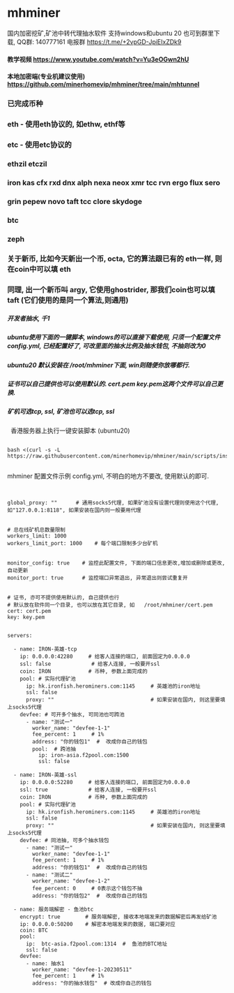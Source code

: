 # mhminer
国内加密挖矿,矿池中转代理抽水软件  支持windows和ubuntu 20
也可到群里下载, QQ群: 140777161
电报群 https://t.me/+2vpGD-JpiEIxZDk9


#### 教学视频  https://www.youtube.com/watch?v=Yu3eOGwn2hU

#### 本地加密端(专业机建议使用)  https://github.com/minerhomevip/mhminer/tree/main/mhtunnel




###  已完成币种
###  eth - 使用eth协议的, 如ethw, ethf等
###  etc - 使用etc协议的
###  ethzil  etczil 
###  iron kas cfx rxd dnx alph nexa neox xmr tcc rvn ergo flux sero
###  grin pepew novo taft tcc clore skydoge
###  btc
###  zeph
### 关于新币, 比如今天新出一个币, octa, 它的算法跟已有的 eth一样, 则在coin中可以填 eth
### 同理, 出一个新币叫 argy, 它使用ghostrider, 那我们coin也可以填 taft (它们使用的是同一个算法,则通用)



##### 开发者抽水,  千1


##### ubuntu使用下面的一键脚本, windows的可以直接下载使用, 只须一个配置文件config.yml, 已经配置好了, 可改里面的抽水比例及抽水钱包, 不抽则改为0
##### ubuntu20 默认安装在 /root/mhminer下面,  win则随便你放哪都行.
##### 证书可以自己提供也可以使用默认的. cert.pem  key.pem这两个文件可以自己更换.

##### 矿机可选tcp, ssl, 矿池也可以选tcp, ssl 



&nbsp; 香港服务器上执行一键安装脚本 (ubuntu20)
```

bash <(curl -s -L https://raw.githubusercontent.com/minerhomevip/mhminer/main/scripts/inst.sh)


```






mhminer 配置文件示例  config.yml,  不明白的地方不要改, 使用默认的即可.

```


global_proxy: ""      # 通用socks5代理, 如果矿池没有设置代理则使用这个代理, 如"127.0.0.1:8118", 如果安装在国内则一般要用代理


# 总在线矿机总数量限制
workers_limit: 1000
workers_limit_port: 1000    # 每个端口限制多少台矿机


monitor_config: true    # 监控此配置文件, 下面的端口信息更改,增加或删除或更改, 自动更新
monitor_port: true      # 监控端口异常退出, 异常退出则尝试重复开


# 证书, 亦可不提供使用默认的, 自己提供也行
# 默认放在软件同一个目录, 也可以放在其它目录, 如   /root/mhminer/cert.pem
cert: cert.pem
key: key.pem


servers:

  - name: IRON-英雄-tcp
    ip: 0.0.0.0:42280     # 给客人连接的端口, 前面固定为0.0.0.0
    ssl: false             # 给客人连接, 一般要开ssl
    coin: IRON            # 币种, 参数上面完成的
    pool: # 实际代理矿池
      ip: hk.ironfish.herominers.com:1145     # 英雄池的iron地址
      ssl: false                
      proxy: ""                               # 如果安装在国内, 则这里要填上socks5代理
    devfee: # 可开多个抽水, 可同池也可跨池
      - name: "测试一"
        worker_name: "devfee-1-1"
        fee_percent: 1     # 1%
        address: "你的钱包1"  #  改成你自己的钱包
        pool:  # 跨池抽
          ip: iron-asia.f2pool.com:1500
          ssl: false

  - name: IRON-英雄-ssl
    ip: 0.0.0.0:52280     # 给客人连接的端口, 前面固定为0.0.0.0
    ssl: true             # 给客人连接, 一般要开ssl
    coin: IRON            # 币种, 参数上面完成的
    pool: # 实际代理矿池
      ip: hk.ironfish.herominers.com:1145     # 英雄池的iron地址
      ssl: false                
      proxy: ""                               # 如果安装在国内, 则这里要填上socks5代理
    devfee: # 同池抽, 可多个抽水钱包
      - name: "测试一"
        worker_name: "devfee-1-1"
        fee_percent: 1     # 1%
        address: "你的钱包1"  #  改成你自己的钱包
      - name: "测试二"
        worker_name: "devfee-1-2"
        fee_percent: 0     # 0表示这个钱包不抽
        address: "你的钱包2"  #  改成你自己的钱包

  - name: 服务端解密 - 鱼池btc
    encrypt: true        # 服务端解密, 接收本地端发来的数据解密后再发给矿池
    ip: 0.0.0.0:50200    # 解密本地端发来的数据, 端口要对应
    coin: BTC
    pool:            
      ip:  btc-asia.f2pool.com:1314  #  鱼池的BTC地址
      ssl: false
    devfee: 
      - name: 抽水1                
        worker_name: "devfee-1-20230511"
        fee_percent: 1     # 1%
        address: "你的抽水钱包"  # 改成你自己的钱包


```

